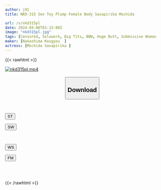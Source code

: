 ```yaml
---
author: j91
title: NKD-315 Sex Toy Plump Female Body Sasapirika Mochida

url: /v/nkd315pl
date: 2024-04-06T01:15:00Z
image: "nkd315pl.jpg"
tags: [Censored, Solowork, Big Tits, BBW, Huge Butt, Submissive Woman	]
maker: [Nakashima Kougyou  ]
actress: [Mochida Sasapirika ]
---
```



{{< rawhtml >}}

<div class="video" data-videoid="JXe0JQp2bJsjDy1">
    <a href="javascript:;">
        <img src="/v/nkd315pl/nkd315pl.jpg" width="WIDTH" height="HEIGHT" alt="nkd315pl.mp4" loading="lazy">
    </a>
</div>

<script type="text/javascript" src="https://j91.asia/asset/on-demand-st.js"></script>

<br>
  <link rel="stylesheet" href="https://j91.asia/asset/bs5.css">
  
  <center>
  <button class="btn btn-primary" type="button" data-bs-toggle="collapse" data-bs-target=".multi-collapse" aria-expanded="false" aria-controls="multiCollapseExample1 multiCollapseExample2"><h2>Download</h2></button></center>
</p>
<div class="row">
  <div class="col">
    <div class="collapse multi-collapse" id="multiCollapseExample1">
      <div class="card card-body">
	      	      <br>
<div class="buttons">  
<p><a href="https://streamtape.to/v/JXe0JQp2bJsjDy1" target="_blank"><button class="btn-hover color-3"><i class="fa fa-download"></i> ST</button></a></p>
<p><a href="https://asnwish.com/w4k5rpwhowk7" target="_blank"><button class="btn-hover color-2"><i class="fa fa-download"></i> SW</button></a></p></div>
    </div>
  </div>
</div>
  <div class="col">
    <div class="collapse multi-collapse" id="multiCollapseExample2">
      <div class="card card-body">
	      <br>
<div class="buttons">
<p><a href="https://wolfstream.tv/4utuv0q0lk1e"><button class="btn-hover color-9"><i class="fa fa-download"></i> WS</button></a></p>
<p><a href="https://filemoon.sx/d/3lakkzzdkswd"><button class="btn-hover color-8"><i class="fa fa-download"></i> FM</button></a></p></div>
<br><br>
      </div>
    </div>
  </div>
</div>

{{< /rawhtml >}}